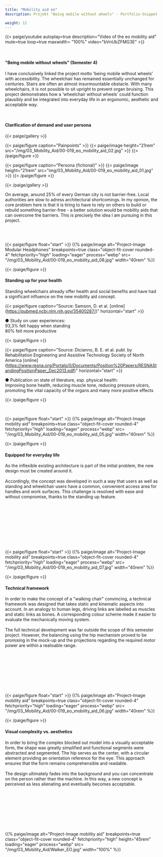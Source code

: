 ```yaml
---
title: "Mobility aid eo"
description: Projekt "Being mobile without wheels" - Portfolio-Snippet (2023)

weight: 12
---
```


<!-- 03 Mobility aid Video -->

{{< paige/youtube autoplay=true description="Video of the eo mobility aid" mute=true loop=true maxwidth= "100%"  video="bVnUbZFMG3E" >}}

<br>

<!-- Abschnitt 1 -->

<h4> "Being mobile without wheels" (Semester 4) </h4> </p>

I have conclusively linked the project motto ‘being mobile without wheels’ with accessibility. The wheelchair has remained essentially unchanged for centuries. Stairs are often an almost insurmountable obstacle. With many wheelchairs, it is not possible to sit upright to prevent organ bruising.
This project demonstrates how a ‘wheelchair without wheels’ could function plausibly and be integrated into everyday life in an ergonomic, aesthetic and acceptable way.

</p> <br>

<h4> Clarification of demand and user persona </h4> </p>

{{< paige/gallery >}}

{{< paige/figure caption="Painpoints" >}}
{{< paige/image height="21rem" src="/img/03_Mobility_Aid/00-019_eo_mobility_aid_02.jpg" >}}
{{< /paige/figure >}}

{{< paige/figure caption="Persona (fictional)" >}}
{{< paige/image height="21rem" src="img/03_Mobility_Aid/00-019_eo_mobility_aid_01.jpg" >}}
{{< /paige/figure >}}

{{< /paige/gallery >}}


On average, around 25% of every German city is not barrier-free. Local authorities are slow to adress architectural shortcomings. In my opinion, the core problem here is that it is tiring to have to rely on others to build or rebuild something barrier-free - a better solution would be mobility aids that can overcome the barriers. This is precisely the idea I am pursuing in this project.
</p> <br><br>

<!-- Abschnitt 2 -->

{{< paige/figure float="start" >}}
{{% paige/image alt="Project-Image Modular Headphones" breakpoints=true class="object-fit-cover rounded-4" fetchpriority="high"  loading="eager" process="webp"
src= "/img/03_Mobility_Aid/00-019_eo_mobility_aid_08.jpg" width="40rem" %}}</p>
{{< /paige/figure >}}


<h4> Standing up for your health </h4> </p>

Standing wheelchairs already offer health and social benefits and have had a significant influence on the new mobility aid concept.

{{< paige/figure caption="Source: Samson, D. et al. [online] (https://pubmed.ncbi.nlm.nih.gov/35400287/)" horizontal="start" >}}

● Study on user experiences:<br>
93,3% felt happy when standing <br>
80% felt more productive

{{< /paige/figure >}}


{{< paige/figure caption="Source: Dicianno, B. E. et al. publ. by Rehabilitation Engineering and Assistive Technology Society of North America [online] (https://www.resna.org/Portals/0/Documents/Position%20Papers/RESNAStandingPositionPaper_Dec2013.pdf)" horizontal="start" >}}

● Publication on state of literature, esp. physical health: <br>
Improving bone health, reducing muscle tone, reducing pressure ulcers, promoting the vital capacity of the organs
and many more positive effects <br>

{{< /paige/figure >}}

<br>


<!-- Abschnitt 3 -->

{{< paige/figure float="start" >}}
{{% paige/image alt="Project-Image mobility aid" breakpoints=true class="object-fit-cover rounded-4" fetchpriority="high"  loading="eager" process="webp"
src= "/img/03_Mobility_Aid/00-019_eo_mobility_aid_05.jpg" width="40rem" %}}</p>
{{< /paige/figure >}}


<h4> Equipped for everyday life </h4> </p>

As the inflexible existing architecture is part of the initial problem, the new design must be created around it.  <br><br>
Accordingly, the concept was developed in such a way that users as well as standing and wheelchair users have a common, convenient access area for handles and work surfaces.
This challenge is resolved with ease and without compromise, thanks to the standing up feature.

</p> <br><br><br><br><br><br><br><br>

<!-- Abschnitt 4 -->

{{< paige/figure float="start" >}}
{{% paige/image alt="Project-Image mobility aid" breakpoints=true class="object-fit-cover rounded-4" fetchpriority="high"  loading="eager" process="webp"
src= "/img/03_Mobility_Aid/00-019_eo_mobility_aid_07.jpg" width="40rem" %}}</p>
{{< /paige/figure >}}


<h4> Technical framework</h4> </p>

In order to make the concept of a "walking chair" convincing, a technical framework was designed that takes static and kinematic aspects into account. In an analogy to human legs, driving links are labelled as muscles and static links as bones. A corresponding colour scheme made it easier to evaluate the mechanically moving system. <br> <br>
The full technical development was far outside the scope of this semester project. However, the balancing using the hip mechanism proved to be promising in the mock-up and the projections regarding the required motor power are within a realisable range.

</p> <br><br><br><br><br><br><br>

<!-- Abschnitt 5 -->

{{< paige/figure float="start" >}}
{{% paige/image alt="Project-Image mobility aid" breakpoints=true class="object-fit-cover rounded-4" fetchpriority="high"  loading="eager" process="webp"
src= "/img/03_Mobility_Aid/00-019_eo_mobility_aid_06.jpg" width="40rem" %}}</p>
{{< /paige/figure >}}


<h4> Visual complexity vs. aesthetics </h4> </p>

In order to bring the complex blocked out model into a visually acceptable form, the shape was greatly simplified and functional segments were abstracted and segmented.  The hip serves as the center, with a circular element providing an orientation reference for the eye. This approach ensures that the form remains comprehensible and readable. <br><br>
The design ultimately fades into the background and you can concentrate on the person rather than the machine. In this way, a new concept is perceived as less alienating and eventually becomes acceptable.

</p> <br><br><br><br><br><br><br>

<!-- Abschnitt 6 -->

<p>{{% paige/image alt="Project-Image mobility aid" breakpoints=true class="object-fit-cover rounded-4" fetchpriority="high" height="45rem" loading="eager" process="webp" src= "/img/03_Mobility_Aid/Walker_EO.jpg" width="100%" %}}</p>
</p>

<br>





